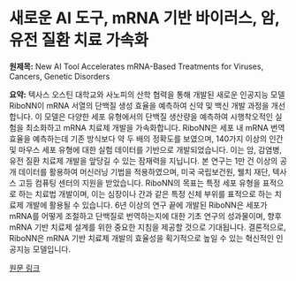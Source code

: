 # 새로운 AI 도구, mRNA 기반 바이러스, 암, 유전 질환 치료 가속화

**원제목:** New AI Tool Accelerates mRNA-Based Treatments for Viruses, Cancers, Genetic Disorders

**요약:** 텍사스 오스틴 대학교와 사노피의 산학 협력을 통해 개발된 새로운 인공지능 모델 RiboNN이 mRNA 서열의 단백질 생성 효율을 예측하여 신약 및 백신 개발 과정을 개선합니다.  이 모델은 다양한 세포 유형에서의 단백질 생산량을 예측하여 시행착오적인 실험을 최소화하고 mRNA 치료제 개발을 가속화합니다.  RiboNN은 세포 내 mRNA 번역 효율을 예측하는데 기존 방식보다 약 두 배의 정확도를 보였으며, 140가지 이상의 인간 및 마우스 세포 유형에 대한 실험 데이터를 기반으로 개발되었습니다.  이는 암, 감염병, 유전 질환 치료제 개발을 앞당길 수 있는 잠재력을 지닙니다.  본 연구는  1만 건 이상의 공개 데이터를 활용하여 머신러닝 기법을 적용하였으며,  미국 국립보건원, 웰치 재단, 텍사스 고등 컴퓨팅 센터의 지원을 받았습니다.  RiboNN의 목표는 특정 세포 유형을 표적으로 하는 치료법 개발이며,  이는 심장이나 간과 같은 특정 신체 부위를 표적으로 하는 치료제 개발에 활용될 수 있습니다.  6년 이상의 연구 끝에 개발된 RiboNN은 세포가 mRNA를 어떻게 조절하고 단백질로 번역하는지에 대한 기초 연구의 성과물이며,  향후 mRNA 기반 치료제 설계를 위한 중요한 지침을 제공할 것으로 기대됩니다.  결론적으로, RiboNN은 mRNA 기반 치료제 개발의 효율성을 획기적으로 높일 수 있는 혁신적인 인공지능 모델입니다.

[원문 링크](https://news.utexas.edu/2025/07/25/new-ai-tool-accelerates-mrna-based-treatments-for-viruses-cancers-genetic-disorders/)
